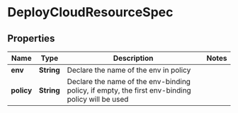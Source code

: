 

# DeployCloudResourceSpec


## Properties

| Name | Type | Description | Notes |
|------------ | ------------- | ------------- | -------------|
|**env** | **String** | Declare the name of the env in policy |  |
|**policy** | **String** | Declare the name of the env-binding policy, if empty, the first env-binding policy will be used |  |



